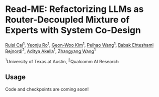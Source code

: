 # Read-ME: Refactorizing LLMs as Router-Decoupled Mixture of Experts with System Co-Design
[Ruisi Cai](https://cairuisi.github.io/)<sup>1</sup>,
[Yeonju Ro](https://sites.google.com/view/hey-yeonju)<sup>1</sup>,
[Geon-Woo Kim](https://gwsshs22.github.io/)<sup>1</sup>,
[Peihao Wang](https://peihaowang.github.io/)<sup>1</sup>,
[Babak Ehteshami Bejnordi](https://babakint.com/)<sup>2</sup>,
[Aditya Akella](https://www.cs.utexas.edu/~akella/)<sup>1</sup>,
[Zhangyang Wang](https://vita-group.github.io/)<sup>1</sup>

<sup>1</sup>University of Texas at Austin, <sup>2</sup>Qualcomm AI Research

## Usage 

Code and checkpoints are coming soon!